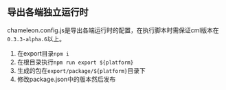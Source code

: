 

## 导出各端独立运行时

chameleon.config.js是导出各端运行时的配置，在执行脚本时需保证cml版本在`0.3.3-alpha.6`以上。

1. 在export目录`npm i`
2. 在根目录执行`npm run export ${platform}`
3. 生成的包在`export/package/${platform}`目录下
4. 修改package.json中的版本然后发布
